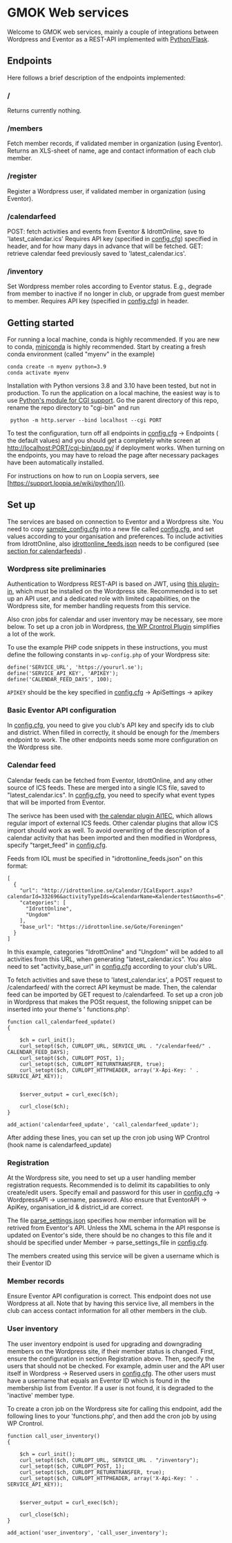 # GMOK Web services

Welcome to GMOK web services, mainly a couple of integrations between Wordpress and Eventor as a REST-API implemented
with [Python/Flask](https://flask.palletsprojects.com/en/2.2.x/).

## Endpoints

Here follows a brief description of the endpoints implemented:

### /

Returns currently nothing.

### /members

Fetch member records, if validated member in organization (using Eventor). Returns an XLS-sheet of name, age and contact
information of each club member.

### /register

Register a Wordpress user, if validated member in organization (using Eventor).

### /calendarfeed

POST: fetch activities and events from Eventor & IdrottOnline, save to 'latest_calendar.ics' Requires API key (specified
in [config.cfg]()) specified in header, and for how many days in advance that will be fetched.
GET: retrieve calendar feed previously saved to 'latest_calendar.ics'.

### /inventory

Set Wordpress member roles according to Eventor status. E.g., degrade from member to inactive if no longer in club,
or upgrade from guest member to member. Requires API key (specified in [config.cfg]()) in header.

## Getting started

For running a local machine, conda is highly recommended. If you are new to conda,
[miniconda](https://docs.conda.io/en/latest/miniconda.html) is highly recommended. Start by creating a fresh conda
environment (called "myenv" in the example)

    conda create -n myenv python=3.9
    conda activate myenv

Installation with Python versions 3.8 and 3.10 have been tested, but not in production. To run the application on a
local machine, the easiest way is to use [Python's module for CGI support](https://docs.python.org/3/library/cgi.html).
Go the parent directory of this repo, rename the repo directory to "cgi-bin" and run

     python -m http.server --bind localhost --cgi PORT

To test the configuration, turn off all endpoints in [config.cfg](sample_config.cfg) -> Endpoints (
the default values) and you should get a completely white screen at [http://localhost:PORT/cgi-bin/app.py/]() if
deployment works. When turning on the endpoints, you may have to reload the page after necessary packages have been
automatically installed.

For instructions on how to run on Loopia servers, see [https://support.loopia.se/wiki/python/]().

## Set up

The services are based on connection to Eventor and a Wordpress site. You need to
copy [sample_config.cfg](sample_config.cfg) into a new
file called [config.cfg](sample_config.cfg), and set values according to your organisation and preferences. To include
activities from
IdrottOnline, also [idrottonline_feeds.json]() needs to be configured (see [section for calendarfeeds](###calendarfeed))
.

### Wordpress site preliminaries

Authentication to Wordpress REST-API is based on JWT, using
[this plugin-in](https://sv.wordpress.org/plugins/jwt-authentication-for-wp-rest-api/), which must be installed on the
Wordpress site. Recommended is to set up an API user, and a dedicated role with limited capabilities, on the Wordpress
site, for member handling requests from this service.

Also cron jobs for calendar and user inventory may be necessary, see more below. To set up a cron job in Wordpress,
[the WP Crontrol Plugin](https://sv.wordpress.org/plugins/wp-crontrol/) simplifies a lot of the work.

To use the example PHP code snippets in these instructions, you must define the following constants in `wp-config.php`
of your Wordpress site:

    define('SERVICE_URL', 'https://yoururl.se');
    define('SERVICE_API_KEY', 'APIKEY');
    define('CALENDAR_FEED_DAYS', 100);

`APIKEY` should be the key specified in [config.cfg](sample_config.cfg) -> ApiSettings -> apikey

### Basic Eventor API configuration

In [config.cfg](sample_config.cfg), you need to give you club's API key and specify ids to club and district. When
filled in
correctly, it should be enough for the /members endpoint to work. The other endpoints needs some more configuration on
the Wordpress site.

### Calendar feed

Calendar feeds can be fetched from Eventor, IdrottOnline, and any other source of ICS feeds. These are merged into
a single ICS file, saved to "latest_calendar.ics". In [config.cfg](sample_config.cfg), you need to specify what event
types
that will be imported from Eventor.

The serivce has been used with [the calendar plugin AI1EC](https://wordpress.org/plugins/all-in-one-event-calendar/),
which allows regular import of external ICS feeds. Other calendar plugins that allow ICS import should work as well.
To avoid overwriting of the description of a calendar activity that has been imported and then modified in Wordpress,
specify "target_feed" in [config.cfg](sample_config.cfg).

Feeds from IOL must be specified in "idrottonline_feeds.json" on this format:

    [
      {
        "url": "http://idrottonline.se/Calendar/ICalExport.aspx?calendarId=332696&activityTypeIds=&calendarName=Kalendertest&months=6",
        "categories": [
          "IdrottOnline",
          "Ungdom"
        ],
        "base_url": "https://idrottonline.se/Gote/Foreningen"
      }
    ]

In this example, categories "IdrottOnline" and "Ungdom" will be added to all activities from this URL, when generating
"latest_calendar.ics". You also need to set "activity_base_url" in [config.cfg](sample_config.cfg) according to your
club's
URL.

To fetch activities and save these to 'latest_calendar.ics', a POST request to /calendarfeed/<days> with the correct API
keymust be made. Then, the calendar feed can be imported by GET request to /calendarfeed. To set up
a cron job in Wordpress that makes the POSt request, the following snippet can be inserted into your theme's '
functions.php':

    function call_calendarfeed_update()
    {
    
        $ch = curl_init();
        curl_setopt($ch, CURLOPT_URL, SERVICE_URL . "/calendarfeed/" . CALENDAR_FEED_DAYS);
        curl_setopt($ch, CURLOPT_POST, 1);
        curl_setopt($ch, CURLOPT_RETURNTRANSFER, true);
        curl_setopt($ch, CURLOPT_HTTPHEADER, array('X-Api-Key: ' . SERVICE_API_KEY));
    
    
        $server_output = curl_exec($ch);
    
        curl_close($ch);
    }
    
    add_action('calendarfeed_update', 'call_calendarfeed_update');

After adding these lines, you can set up the cron job using WP Crontrol (hook name is calendarfeed_update)

### Registration

At the Wordpress site, you need to set up a user handling member registration requests. Recommended is to delimit its
capabilities to only create/edit users. Specify email and password for this user in [config.cfg](sample_config.cfg) ->
WordpressAPI -> username, password. Also ensure that EventorAPI -> ApiKey, organisation_id & district_id are correct.

The file [parse_settings.json](parse_settings.json) specifies how member information will be retrived from Eventor's
API. Unless the XML
schema in the API response is updated on Eventor's side, there should be no changes to this file and it should be
specified under Member -> parse_settings_file in [config.cfg](sample_config.cfg).

The members created using this service will be given a username which is their Eventor ID

### Member records

Ensure Eventor API configuration is correct. This endpoint does not use Wordpress at all. Note that by having this
service live, all members in the club can access contact information for all other members in the club.

### User inventory

The user inventory endpoint is used for upgrading and downgrading members on the Wordpress site, if their member status
is changed. First, ensure the configuration in section Registration above. Then, specify the users that should not be
checked. For example, admin user and the API user itself in Wordpress -> Reserved users
in [config.cfg](sample_config.cfg). The
other users must have a username that equals an Eventor ID which is found in the membership list from Eventor. If a user
is not found, it is degraded to the 'inactive' member type.

To create a cron job on the Wordpress site for calling this endpoint, add the following lines to your 'functions.php',
and
then add the cron job by using WP Crontrol.

    function call_user_inventory()
    {
    
        $ch = curl_init();
        curl_setopt($ch, CURLOPT_URL, SERVICE_URL . "/inventory");
        curl_setopt($ch, CURLOPT_POST, 1);
        curl_setopt($ch, CURLOPT_RETURNTRANSFER, true);
        curl_setopt($ch, CURLOPT_HTTPHEADER, array('X-Api-Key: ' . SERVICE_API_KEY));
    
    
        $server_output = curl_exec($ch);
    
        curl_close($ch);
    }

    add_action('user_inventory', 'call_user_inventory');

    